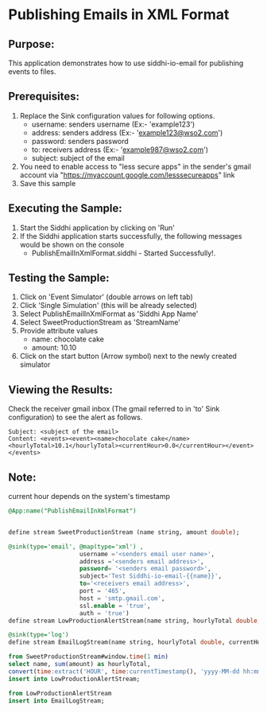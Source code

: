 # Publishing Emails in XML Format

## Purpose:
This application demonstrates how to use siddhi-io-email for publishing events to files.

## Prerequisites:
1. Replace the Sink configuration values for following options.
    - username: senders username (Ex:- 'example123')
    - address: senders address (Ex:- 'example123@wso2.com')
    - password: senders password
    - to: receivers address (Ex:- 'example987@wso2.com')
    - subject: subject of the email
2. You need to enable access to "less secure apps" in the sender's gmail account via "https://myaccount.google.com/lesssecureapps" link
3. Save this sample

## Executing the Sample:
1. Start the Siddhi application by clicking on 'Run'
2. If the Siddhi application starts successfully, the following messages would be shown on the console
    * PublishEmailInXmlFormat.siddhi - Started Successfully!.

## Testing the Sample:
1. Click on 'Event Simulator' (double arrows on left tab)
2. Click 'Single Simulation' (this will be already selected)
3. Select PublishEmailInXmlFormat as 'Siddhi App Name'
4. Select SweetProductionStream as 'StreamName'
5. Provide attribute values
    - name: chocolate cake
    - amount: 10.10
6. Click on the start button (Arrow symbol) next to the newly created simulator

## Viewing the Results:
Check the receiver gmail inbox (The gmail referred to in 'to' Sink configuration) to see the alert as follows.

    Subject: <subject of the email>
    Content: <events><event><name>chocolate cake</name><hourlyTotal>10.1</hourlyTotal><currentHour>0.0</currentHour></event></events>

## Note: 
current hour depends on the system's timestamp<br/>

```sql
@App:name("PublishEmailInXmlFormat")


define stream SweetProductionStream (name string, amount double);

@sink(type='email', @map(type='xml') ,
                    username ='<senders email user name>',
                    address ='<senders email address>',
                    password= '<senders email password>',
                    subject='Test Siddhi-io-email-{{name}}', 
                    to='<receivers email address>',
                    port = '465',
                    host = 'smtp.gmail.com',
                    ssl.enable = 'true',
                    auth = 'true')                
define stream LowProductionAlertStream(name string, hourlyTotal double, currentHour  double);

@sink(type='log')
define stream EmailLogStream(name string, hourlyTotal double, currentHour  double);

from SweetProductionStream#window.time(1 min)
select name, sum(amount) as hourlyTotal,
convert(time:extract('HOUR', time:currentTimestamp(), 'yyyy-MM-dd hh:mm:ss'), 'double') as currentHour
insert into LowProductionAlertStream;

from LowProductionAlertStream
insert into EmailLogStream;
```